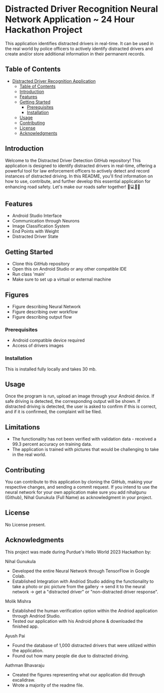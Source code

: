# Distracted Driver Recognition Neural Network Application ~ 24 Hour Hackathon Project

This application identifies distracted drivers in real-time. It can be used in the real world by police officers to 
actively identify distracted drivers and create and/or store additional information in their permanent records.

## Table of Contents

- [Distracted Driver Recognition Application](#project-name)
  - [Table of Contents](#table-of-contents)
  - [Introduction](#introduction)
  - [Features](#features)
  - [Getting Started](#getting-started)
    - [Prerequisites](#prerequisites)
    - [Installation](#installation)
  - [Usage](#usage)
  - [Contributing](#contributing)
  - [License](#license)
  - [Acknowledgments](#acknowledgments)

## Introduction

Welcome to the Distracted Driver Detection GitHub repository! This application is designed
to identify distracted drivers in real-time, offering a powerful tool for law enforcement
officers to actively detect and record instances of distracted driving. In this README, you'll
find information on how to use, contribute, and further develop this essential application for
enhancing road safety. Let's make our roads safer together! 🚗💻👮‍♂️

## Features

- Android Studio Interface
- Communication through Neurons
- Image Classification System
- End Points with Weight
- Distracted Driver State

## Getting Started

- Clone this GitHub repository
- Open this on Android Studio or any other compatible IDE
- Run class 'main'
- Make sure to set up a virtual or external machine

## Figures

- Figure describing Neural Network
- Figure describing over workflow
- Figure describing output flow

### Prerequisites

- Android compatible device required
- Access of drivers images

### Installation

This is installed fully locally and takes 30 mb.

## Usage

Once the program is run, upload an image through your Android device. If safe driving is detected, the corresponding output will be shown. If distracted driving is detected, the user is asked to confirm if this is correct, and if it is confirmed, the complaint will be filed.

## Limitations

- The functionality has not been verified with validation data - received a 99.3 percent accuracy on training data.
- The application is trained with pictures that would be challenging to take in the real world.

## Contributing
You can contribute to this application by cloning the GitHub, making your respective changes, and sending a commit request. If you intend to use the neural network for your own application make sure you add nihalgunu (Github), Nihal Gunukula (Full Name) as acknowledgment in your project.

## License
No License present.

## Acknowledgments
This project was made during Purdue's Hello World 2023 Hackathon by:

Nihal Gunukula
- Developed the entire Neural Network through TensorFlow in Google Colab.
- Established Integration with Andriod Studio adding the functionality to take a photo or pic picture from the gallery -> send it to the neural network -> get a "distracted driver" or "non-distracted driver response".

Molik Mishra
- Established the human verification option within the Andriod application through Andriod Studio.
- Tested our application with his Android phone & downloaded the finished app.

Ayush Pai
- Found the database of 1,000 distracted drivers that were utilized within the application.
- Found out how many people die due to distracted driving. 

Aathman Bhavaraju
- Created the figures representing what our application did through excalidraw.
- Wrote a majority of the readme file.

